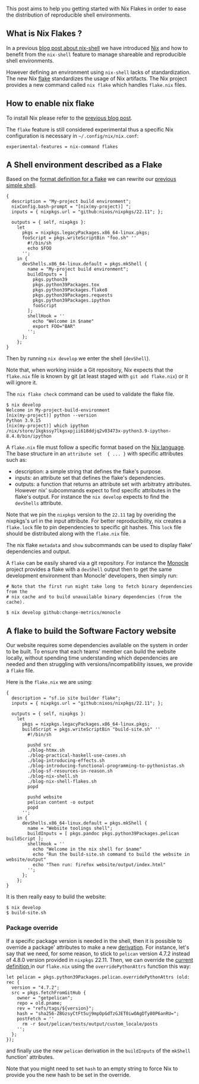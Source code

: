 
This post aims to help you getting started with Nix Flakes in order to ease the distribution of reproducible shell environments.

## What is Nix Flakes ?

In a previous [blog post about nix-shell](https://www.softwarefactory-project.io/howto-manage-shareable-reproducible-nix-environments-via-nix-shell.html) we have introduced [Nix](https://nixos.org/) and how to benefit from the `nix-shell` feature to manage shareable and reproducible shell environments.

However defining an environment using `nix-shell` lacks of standardization. The new Nix [flake](https://nixos.org/manual/nix/stable/command-ref/new-cli/nix3-flake.html) standardizes the usage of Nix artifacts. The Nix project provides a new command called `nix flake` which handles `flake.nix` files.

## How to enable nix flake

To install Nix please refer to the [previous blog post](https://www.softwarefactory-project.io/howto-manage-shareable-reproducible-nix-environments-via-nix-shell.html#how-to-install-nix).

The `flake` feature is still considered experimental thus a specific Nix configuration is necessary in `~/.config/nix/nix.conf`:

```
experimental-features = nix-command flakes
```

## A Shell environment described as a Flake

Based on the [format definition for a flake](https://nixos.org/manual/nix/stable/command-ref/new-cli/nix3-flake.html#flake-format) we can rewrite our [previous simple shell](https://www.softwarefactory-project.io/howto-manage-shareable-reproducible-nix-environments-via-nix-shell.html#a-simple-shell-nix-definition).

```
{
  description = "My-project build environment";
  nixConfig.bash-prompt = "[nix(my-project)] ";
  inputs = { nixpkgs.url = "github:nixos/nixpkgs/22.11"; };

  outputs = { self, nixpkgs }:
    let
      pkgs = nixpkgs.legacyPackages.x86_64-linux.pkgs;
      fooScript = pkgs.writeScriptBin "foo.sh" ''
        #!/bin/sh
        echo $FOO
      '';
    in {
      devShells.x86_64-linux.default = pkgs.mkShell {
        name = "My-project build environment";
        buildInputs = [
          pkgs.python39
          pkgs.python39Packages.tox
          pkgs.python39Packages.flake8
          pkgs.python39Packages.requests
          pkgs.python39Packages.ipython
          fooScript
        ];
        shellHook = ''
          echo "Welcome in $name"
          export FOO="BAR"
        '';
      };
    };
}
```

Then by running `nix develop` we enter the shell (`devShell`).

Note that, when working inside a Git repository, Nix expects that the `flake.nix` file is
known by git (at least staged with `git add flake.nix`) or it will ignore it.

The `nix flake check` command can be used to validate the flake file.

```
$ nix develop
Welcome in My-project-build-environment
[nix(my-project)] python --version
Python 3.9.15
[nix(my-project)] which ipython
/nix/store/1kgkssy7lkgsxpjii618ddjq2v03473x-python3.9-ipython-8.4.0/bin/ipython
```

A `flake.nix` file must follow a specific format based on the [Nix language](https://nixos.org/guides/nix-language.html). The base structure in an `attribute set  { ... }` with specific attributes such as:

  - description: a simple string that defines the flake's purpose.
  - inputs: an attribute set that defines the flake's dependencies.
  - outputs: a function that returns an attribute set with arbitratry attributes. However nix' subcommands expect to find specific attributes in the flake's output. For instance the `nix develop` expects to find the `devShells` attribute.

Note that we pin the `nixpkgs` version to the `22.11` tag by overiding the
nixpkgs's url in the input attribute. For better reproducibility, nix creates a
`flake.lock` file to pin dependencies to specific git hashes. This `lock` file
should be distributed along with the `flake.nix` file.

The nix flake `metadata` and `show` subcommands can be used to display flake'
dependencies and output.

A `flake` can be easily shared via a git repository. For instance the [Monocle](https://github.com/change-metrics/monocle) project provides a flake with a `devShell` output then to
get the same development environment than Monocle' developers, then simply run:

```
# Note that the first run might take long to fetch binary dependencies from the
# nix cache and to build unavailable binary dependencies (from the cache).

$ nix develop github:change-metrics/monocle
```

## A flake to build the Software Factory website

Our website requires some dependencies available on the system in order to be built.
To ensure that each teams' member can build the website locally, without spending time
understanding which dependencies are needed and then struggling with versions/incompatibility
issues, we provide a `flake` file.

Here is the `flake.nix` we are using:

```
{
  description = "sf.io site builder flake";
  inputs = { nixpkgs.url = "github:nixos/nixpkgs/22.11"; };

  outputs = { self, nixpkgs }:
    let
      pkgs = nixpkgs.legacyPackages.x86_64-linux.pkgs;
      buildScript = pkgs.writeScriptBin "build-site.sh" ''
        #!/bin/sh

        pushd src
        ./blog-htmx.sh
        ./blog-practical-haskell-use-cases.sh
        ./blog-introducing-effects.sh
        ./blog-introducing-functional-programming-to-pythonistas.sh
        ./blog-sf-resources-in-reason.sh
        ./blog-nix-shell.sh
        ./blog-nix-shell-flakes.sh
        popd

        pushd website
        pelican content -o output
        popd
      '';
    in {
      devShells.x86_64-linux.default = pkgs.mkShell {
        name = "Website toolings shell";
        buildInputs = [ pkgs.pandoc pkgs.python39Packages.pelican buildScript ];
        shellHook = ''
          echo "Welcome in the nix shell for $name"
          echo "Run the build-site.sh command to build the website in website/output"
          echo "Then run: firefox website/output/index.html"
        '';
      };
    };
}
```

It is then really easy to build the website:

```
$ nix develop
$ build-site.sh
```

### Package override

If a specific package version is needed in the shell, then it is possible to override a package'
attributes to make a new [derivation](https://nixos.org/manual/nix/stable/language/derivations.html).
For instance, let's say that we need, for some reason, to stick to `pelican` version 4.7.2 instead of 4.8.0
version provided in `nixpkgs` 22.11. Then, we can override the [current definition ](https://github.com/NixOS/nixpkgs/blob/22.11/pkgs/development/python-modules/pelican/default.nix)
in our `flake.nix` using the `overridePythonAttrs` function this way:

```
let pelican = pkgs.python39Packages.pelican.overridePythonAttrs (old: rec {
  version = "4.7.2";
  src = pkgs.fetchFromGitHub {
    owner = "getpelican";
    repo = old.pname;
    rev = "refs/tags/${version}";
    hash = "sha256-ZBGzsyCtFt5uj9mpOpGdTzGJET0iwOAgDTy80P6anRU=";
    postFetch = ''
      rm -r $out/pelican/tests/output/custom_locale/posts
    '';
  };
});
```

and finally use the new `pelican` derivation in the `buildInputs` of the `mkShell` function' attributes.

Note that you might need to set `hash` to an empty string to force Nix to provide you the new
hash to be set in the override.
